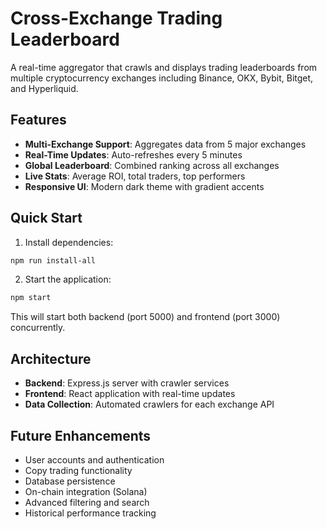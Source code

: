 # Cross-Exchange Trading Leaderboard

A real-time aggregator that crawls and displays trading leaderboards from multiple cryptocurrency exchanges including Binance, OKX, Bybit, Bitget, and Hyperliquid.

## Features

- **Multi-Exchange Support**: Aggregates data from 5 major exchanges
- **Real-Time Updates**: Auto-refreshes every 5 minutes
- **Global Leaderboard**: Combined ranking across all exchanges
- **Live Stats**: Average ROI, total traders, top performers
- **Responsive UI**: Modern dark theme with gradient accents

## Quick Start

1. Install dependencies:
```bash
npm run install-all
```

2. Start the application:
```bash
npm start
```

This will start both backend (port 5000) and frontend (port 3000) concurrently.

## Architecture

- **Backend**: Express.js server with crawler services
- **Frontend**: React application with real-time updates
- **Data Collection**: Automated crawlers for each exchange API

## Future Enhancements

- User accounts and authentication
- Copy trading functionality
- Database persistence
- On-chain integration (Solana)
- Advanced filtering and search
- Historical performance tracking